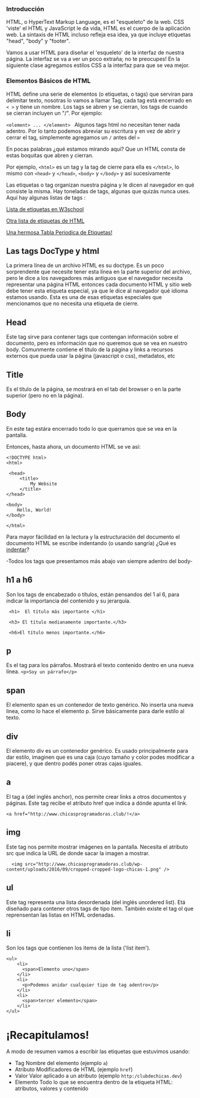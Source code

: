### Introducción

HTML, o HyperText Markup Language, es el "esqueleto" de la web. CSS 'viste' el HTML y JavaScript le da vida, HTML es el cuerpo de la aplicación web. La sintaxis de HTML incluso refleja esa idea, ya que incluye etiquetas "head", "body" y "footer".

Vamos a usar HTML para diseñar el 'esqueleto' de la interfaz de nuestra página. La interfaz se va a ver un poco extraña; no te preocupes! En la siguiente clase agregamos estilos CSS a la interfaz para que se vea mejor.

### Elementos Básicos de HTML

HTML define una serie de elementos (o etiquetas, o tags) que serviran para delimitar texto, nosotras lo vamos a llamar Tag, cada tag está encerrado en   `< >` y tiene un nombre. Los tags se abren y se cierran, los tags de cuando se cierran incluyen un "/". Por ejemplo:

 `<element>
    ...
 </element>
 `
Algunos tags html no necesitan tener nada adentro. Por lo tanto podemos abreviar su escritura y en vez de abrir y cerrar el tag, simplemente agregamos un `/` antes del `>`

En pocas palabras ¿qué estamos mirando aquí? Que un HTML consta de estas boquitas que abren y cierran.

Por ejemplo, `<html>` es un tag y la tag de cierre para ella es `</html>`, lo mismo con `<head>` y `</head>`, `<body>` y `</body>` y así sucesivamente

Las etiquetas o tag organizan nuestra página y le dicen al navegador en qué consiste la misma. Hay toneladas de tags, algunas que quizás nunca uses.
Aquí hay algunas listas de tags :

[Lista de etiquetas en W3school](https://www.w3schools.com/tags/default.asp)

[Otra lista de etiquetas de HTML](https://www.quackit.com/html/tags/)

[Una hermosa Tabla Periodica de Etiquetas!](http://mialtoweb.es/webs/tabla/#style)

## Las tags DocType y html

La primera línea de un archivo HTML es su doctype. Es un poco sorprendente que necesite tener esta línea en la parte superior del archivo, pero le dice a los navegadores más antiguos que el navegador necesita representar una página HTML entonces cada documento HTML y sitio web debe tener esta etiqueta especial, ya que le dice al navegador qué idioma estamos usando. Esta es una de esas etiquetas especiales que mencionamos que no necesita una etiqueta de cierre.

## Head
Este tag sirve para contener tags que contengan información sobre el documento, pero es información que no queremos que se vea en nuestro body. Comunmente contiene el titulo de la página y links a recursos externos que pueda usar la página (javascript o css), metadatos, etc

## Title
Es el título de la página, se mostrará en el tab del browser o en la parte superior (pero no en la página).

## Body
En este tag estára encerrado todo lo que querramos que se vea en la pantalla.

Entonces, hasta ahora, un documento HTML se ve así:

```
<!DOCTYPE html>
<html>

 <head>
     <title>
         My Website
     </title>
</head>

<body>
    Hello, World!
</body>

</html> 
```

Para mayor fácilidad en la lectura y la estructuración del documento el documento HTML se escribe indentando (o usando sangría) ¿Qué es [indentar](https://es.wikipedia.org/wiki/Indentaci%C3%B3n)?

-Todos los tags que presentamos más abajo van siempre adentro del body-

## h1 a h6 
Son los tags de encabezado o títulos, están pensandos del 1 al 6, para indicar la importancia del contenido y su jerarquía.

```
 <h1>  El título más importante </h1>
 
 <h3> El título medianamente importante.</h3>
 
 <h6>El título menos importante.</h6>
```

## p
Es el tag para los párrafos. Mostrará el texto contenido dentro en una nueva línea.
  `<p>Soy un párrafo</p>`  
  
## span
El elemento span es un contenedor de texto genérico. No inserta una nueva linea, como lo hace el elemento p. Sirve básicamente para darle estilo al texto.

## div
El elemento div es un contenedor genérico. Es usado principalmente para dar estilo, imaginen que es una caja (cuyo tamaño y color podes modificar a piacere), y que dentro podés poner otras cajas iguales.

## a
El tag a (del inglés anchor), nos permite crear links a otros documentos y páginas. Este tag recibe el atributo href que indica a dónde apunta el link.

  `<a href="http://www.chicasprogramadoras.club/!</a>` 

## img
Este tag nos permite mostrar imágenes en la pantalla. Necesita el atributo src que indica la URL de donde sacar la imagen a mostrar.

```
  <img src="http://www.chicasprogramadoras.club/wp-content/uploads/2016/09/cropped-cropped-logo-chicas-1.png" />
```
  
## ul
Este tag representa una lista desordenada (del inglés unordered list). Etá diseñado para contener otros tags de tipo item. También existe el tag ol que reprensentan las listas en HTML ordenadas.

## li
Son los tags que contienen los items de la lista ('list item').

```
<ul>
    <li>
      <span>Elemento uno</span>
    </li>
    <li>
      <p>Podemos anidar cualquier tipo de tag adentro</p>
    </li>
    <li>
      <span>tercer elemento</span>
    </li>
</ul>
```
# ¡Recapitulamos!
A modo de resumen vamos a escribir las etiquetas que estuvimos usando:

- Tag Nombre del elemento (ejemplo `a`)
- Atributo Modificadores de HTML (ejemplo `href`)
- Valor Valor aplicado a un atributo (ejemplo `http:/clubdechicas.dev`)
- Elemento Todo lo que se encuentra dentro de la etiqueta HTML: atributos, valores y contenido
